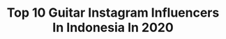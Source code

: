 ---
title: Top 10 Guitar Instagram Influencers In Indonesia In 2020
description: >-
  Find top guitar Instagram influencers in Indonesia in 2020. Most popular hashtags: #dirumahaja #indomusikgram #vokalplus #guitar.
platform: Instagram
profiles:
  - username: "irtatata"
    fullname: >-
      Irta
    location: "Indonesia"
    followers: 60536
    engagement: 623
    commentsToLikes: 0.018902
    avatar: "https://scontent-lhr8-1.cdninstagram.com/v/t51.2885-19/s320x320/82514631_528933184394937_4376902352746053632_n.jpg?_nc_ht=scontent-lhr8-1.cdninstagram.com&_nc_ohc=OfqFKYQmj-wAX84gAHg&oh=c9562fa80cbbfb0ee7431d43448c673b&oe=5EE78D3A"
    verified: false
    hashtags: "#indomusikgram, #tuttichallange, #ibanez, #dirumahaja"
  - username: "karleriktaukarofficial"
    fullname: >-
      Karl-Erik Taukar
    location: "Indonesia"
    followers: 39631
    engagement: 726
    commentsToLikes: 0.004247
    avatar: "https://scontent-lhr8-1.cdninstagram.com/v/t51.2885-19/s320x320/56935388_246987092802343_1752922598997491712_n.jpg?_nc_ht=scontent-lhr8-1.cdninstagram.com&_nc_ohc=30vilnGMgz8AX8rM4gk&oh=63331a2e33480b31388f3c49c8945d15&oe=5EBBD41F"
    verified: true
    hashtags: "#influencers, #cyberbattle, #abudhabi, #muusikaauhinnad2020"
  - username: "yankjay"
    fullname: >-
      Yankjay Nugraha
    location: "Indonesia"
    followers: 70347
    engagement: 1058
    commentsToLikes: 0.047841
    avatar: "https://scontent-lhr8-1.cdninstagram.com/v/t51.2885-19/s320x320/18512851_1531697753538228_7559225333828812800_a.jpg?_nc_ht=scontent-lhr8-1.cdninstagram.com&_nc_ohc=e-E_6KrSj1EAX9Htp6D&oh=924da727f0c813479ff46a07595bd3b4&oe=5EBA4842"
    verified: false
    hashtags: "#indroharjodikoro, #fingerstyle, #yankjay, #acousticcover"
  - username: "lifa_latifah_"
    fullname: >-
      回:Lifa Latifah
    location: "Indonesia"
    followers: 9291
    engagement: 1736
    commentsToLikes: 0.084641
    avatar: "https://scontent-atl3-1.cdninstagram.com/v/t51.2885-19/s320x320/83884326_212427886594712_605552885081571328_n.jpg?_nc_ht=scontent-atl3-1.cdninstagram.com&_nc_ohc=7K42h4WugvgAX-Y6pzz&oh=8d50e6e199fd08b71d359d79523425e2&oe=5EB947C4"
    verified: false
    hashtags: "#indoakustikgram, #covermusiktop, #tanyahati, #instaguitar"
  - username: "cellanadalam"
    fullname: >-
      Mario MarCELLA handhika Putra
    location: "Indonesia"
    followers: 195648
    engagement: 370
    commentsToLikes: 0.034532
    avatar: "https://scontent-lhr8-1.cdninstagram.com/v/t51.2885-19/s320x320/57488185_2350740098518650_2066824651807391744_n.jpg?_nc_ht=scontent-lhr8-1.cdninstagram.com&_nc_ohc=EnLx33_n1jMAX-kdSN0&oh=3ce3ab4e52e955cbd6cee6d35a6f9878&oe=5EB91DBC"
    verified: true
    hashtags: "#dirumahaja, #untiltomorrow, #egtuttichallenge, #panicbuying"
  - username: "fbriansurya"
    fullname: >-
      Fbrian Surya
    location: "Indonesia"
    followers: 144605
    engagement: 1667
    commentsToLikes: 0.013314
    avatar: "https://scontent-gmp1-1.cdninstagram.com/v/t51.2885-19/s320x320/87652266_143738530222352_5190066749961142272_n.jpg?_nc_ht=scontent-gmp1-1.cdninstagram.com&_nc_ohc=ZRj8nRpQEVIAX-MtHF-&oh=639696ba30c3078adf6baed42200a89b&oe=5E9CDE0E"
    verified: false
    hashtags: "#kumaudia, #dirumahaja, #menepi, #yoviennuno"
  - username: "rickysiahaan"
    fullname: >-
      Ricky Siahaan
    location: "Indonesia"
    followers: 29514
    engagement: 557
    commentsToLikes: 0.011525
    avatar: "https://scontent-lhr8-1.cdninstagram.com/v/t51.2885-19/s320x320/66109325_484411072305324_6100591381397372928_n.jpg?_nc_ht=scontent-lhr8-1.cdninstagram.com&_nc_ohc=wSviHOK-IXMAX9A-Rpa&oh=8f4a0ee0f896c1eaccd30479de0716b5&oe=5EBABA1F"
    verified: false
    hashtags: "#senayanskate25th, #vans, #wifirepublic, #jimmyg"
  - username: "inkmary"
    fullname: >-
      ABAH inkmary
    location: "Indonesia"
    followers: 63750
    engagement: 440
    commentsToLikes: 0.029118
    avatar: "https://scontent-lhr8-1.cdninstagram.com/v/t51.2885-19/s320x320/82826775_1840149819625121_6451165647391948800_n.jpg?_nc_ht=scontent-lhr8-1.cdninstagram.com&_nc_ohc=ph_fqSh3SesAX9aH_r4&oh=98f7660ad9b997c1b9c1a65a64491d1c&oe=5EBC47D9"
    verified: false
    hashtags: "#tentangbandung, #bandung, #tentangbandung, #halal"
  - username: "goco_lowdick"
    fullname: >-
      Arief GOCO
    location: "Indonesia"
    followers: 17193
    engagement: 244
    commentsToLikes: 0.074049
    avatar: "https://scontent-lhr8-1.cdninstagram.com/v/t51.2885-19/s320x320/79942936_2665049243542304_7615535108153409536_n.jpg?_nc_ht=scontent-lhr8-1.cdninstagram.com&_nc_ohc=cvh23djyp-AAX_c7Nfa&oh=b15f1278ee7382675b1d97072aac40b8&oe=5EBADF8D"
    verified: false
    hashtags: "#untiltomorrow, #pangling, #lovemydad, #oldskul"
  - username: "alongexists"
    fullname: >-
      Along Exists
    location: "Indonesia"
    followers: 25910
    engagement: 160
    commentsToLikes: 0.066469
    avatar: "https://scontent-ams4-1.cdninstagram.com/v/t51.2885-19/s320x320/83115242_186478719390032_5856213905533042688_n.jpg?_nc_ht=scontent-ams4-1.cdninstagram.com&_nc_ohc=nSkSNM6smlcAX-LorDL&oh=9e3df12d02b46c7b9eba6d009ff6dac3&oe=5EBD0E68"
    verified: false
    hashtags: "#2020, #brtm, #ibanezjs, #kaulahsegalanya"
---